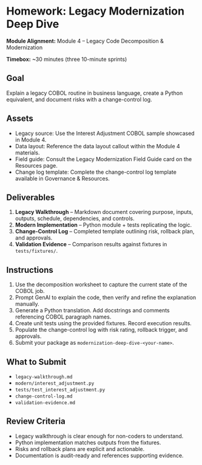# Homework: Legacy Modernization Deep Dive

**Module Alignment:** Module 4 – Legacy Code Decomposition & Modernization

**Timebox:** ~30 minutes (three 10-minute sprints)

## Goal

Explain a legacy COBOL routine in business language, create a Python equivalent, and document risks with a change-control log.

## Assets

- Legacy source: Use the Interest Adjustment COBOL sample showcased in Module 4.
- Data layout: Reference the data layout callout within the Module 4 materials.
- Field guide: Consult the Legacy Modernization Field Guide card on the Resources page.
- Change log template: Complete the change-control log template available in Governance & Resources.

## Deliverables

1. **Legacy Walkthrough** – Markdown document covering purpose, inputs, outputs, schedule, dependencies, and controls.
2. **Modern Implementation** – Python module + tests replicating the logic.
3. **Change-Control Log** – Completed template outlining risk, rollback plan, and approvals.
4. **Validation Evidence** – Comparison results against fixtures in `tests/fixtures/`.

## Instructions

1. Use the decomposition worksheet to capture the current state of the COBOL job.
2. Prompt GenAI to explain the code, then verify and refine the explanation manually.
3. Generate a Python translation. Add docstrings and comments referencing COBOL paragraph names.
4. Create unit tests using the provided fixtures. Record execution results.
5. Populate the change-control log with risk rating, rollback trigger, and approvals.
6. Submit your package as `modernization-deep-dive-<your-name>`.

## What to Submit

- `legacy-walkthrough.md`
- `modern/interest_adjustment.py`
- `tests/test_interest_adjustment.py`
- `change-control-log.md`
- `validation-evidence.md`

## Review Criteria

- Legacy walkthrough is clear enough for non-coders to understand.
- Python implementation matches outputs from the fixtures.
- Risks and rollback plans are explicit and actionable.
- Documentation is audit-ready and references supporting evidence.
